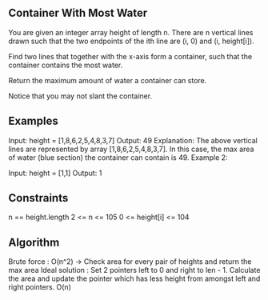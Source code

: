 ## Container With Most Water
You are given an integer array height of length n. There are n vertical lines drawn such that the two endpoints of the ith line are (i, 0) and (i, height[i]).

Find two lines that together with the x-axis form a container, such that the container contains the most water.

Return the maximum amount of water a container can store.

Notice that you may not slant the container.

## Examples 
Input: height = [1,8,6,2,5,4,8,3,7]
Output: 49
Explanation: The above vertical lines are represented by array [1,8,6,2,5,4,8,3,7]. In this case, the max area of water (blue section) the container can contain is 49.
Example 2:

Input: height = [1,1]
Output: 1

## Constraints
n == height.length
2 <= n <= 105
0 <= height[i] <= 104

## Algorithm 
Brute force : O(n^2) -> Check area for every pair of heights and return the max area
Ideal solution : Set 2 pointers left to 0 and right to len - 1. Calculate the area and update the pointer which has less height from amongst left and right pointers. O(n)
